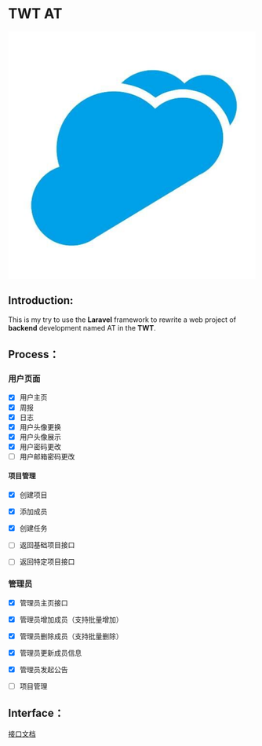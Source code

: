 # **TWT** AT

![](/images/twt.jpg)

## Introduction:

This is my try to use the **Laravel** framework to rewrite a web project of **backend** development named AT in the **TWT**.

## Process：

### 用户页面

- [x] 用户主页
- [x] 周报
- [x] 日志
- [x] 用户头像更换
- [x] 用户头像展示
- [x] 用户密码更改
- [ ] 用户邮箱密码更改

#### 项目管理

- [x] 创建项目
- [x] 添加成员
- [x] 创建任务
- [ ] 返回基础项目接口
- [ ] 返回特定项目接口


### 管理员

- [x] 管理员主页接口
- [x] 管理员增加成员（支持批量增加）
- [x] 管理员删除成员（支持批量删除）
- [x] 管理员更新成员信息
- [x] 管理员发起公告
- [ ] 项目管理



## Interface：

[接口文档](https://www.showdoc.cc/KuangjuX?page_id=4216166309266237)

